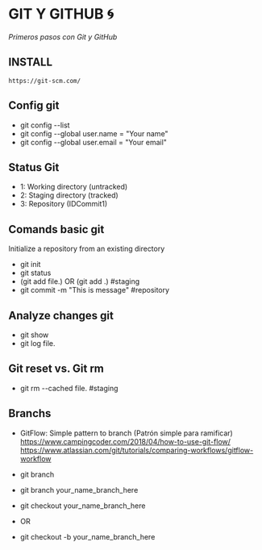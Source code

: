 # GIT Y GITHUB :cyclone:

_Primeros pasos con Git y GitHub_

## INSTALL
```
https://git-scm.com/ 
```

## Config git
- git config --list
- git config --global user.name = "Your name" 
- git config --global user.email = "Your email" 

## Status Git
- 1: Working directory (untracked)
- 2: Staging directory (tracked)
- 3: Repository (IDCommit1)

## Comands basic git
Initialize a repository from an existing directory
- git init
- git status
- (git add file.<ext>) OR (git add .) #staging
- git commit -m "This is message" #repository

## Analyze changes git
- git show
- git log file.<ext>
<!-- - git diff IDCommit1 IDCommit2  -->

## Git reset vs. Git rm
- git rm --cached file.<ext> #staging

## Branchs
- GitFlow: Simple pattern to branch (Patrón simple para ramificar)
    https://www.campingcoder.com/2018/04/how-to-use-git-flow/
    https://www.atlassian.com/git/tutorials/comparing-workflows/gitflow-workflow

- git branch

- git branch your_name_branch_here
- git checkout your_name_branch_here

- OR

- git checkout -b your_name_branch_here